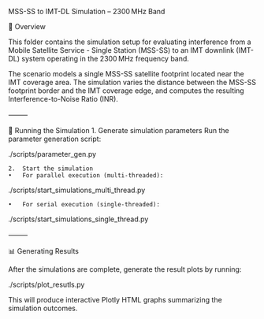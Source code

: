 MSS-SS to IMT-DL Simulation – 2300 MHz Band

📄 Overview

This folder contains the simulation setup for evaluating interference from a Mobile Satellite Service - Single Station (MSS-SS) to an IMT downlink (IMT-DL) system operating in the 2300 MHz frequency band.

The scenario models a single MSS-SS satellite footprint located near the IMT coverage area. The simulation varies the distance between the MSS-SS footprint border and the IMT coverage edge, and computes the resulting Interference-to-Noise Ratio (INR).

⸻

🚀 Running the Simulation
	1.	Generate simulation parameters
Run the parameter generation script:

./scripts/parameter_gen.py


	2.	Start the simulation
	•	For parallel execution (multi-threaded):

./scripts/start_simulations_multi_thread.py


	•	For serial execution (single-threaded):

./scripts/start_simulations_single_thread.py



⸻

📊 Generating Results

After the simulations are complete, generate the result plots by running:

./scripts/plot_resutls.py

This will produce interactive Plotly HTML graphs summarizing the simulation outcomes.

